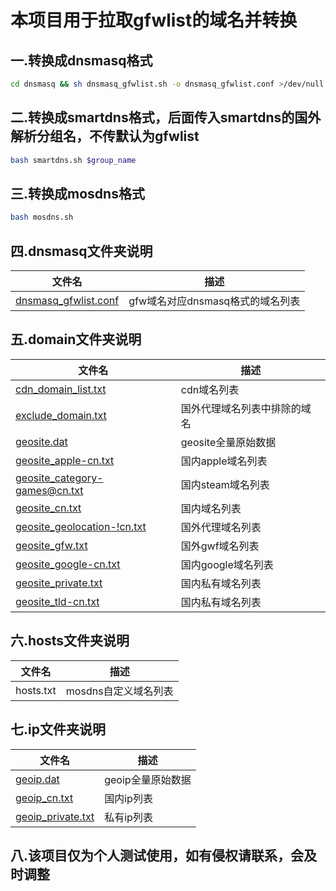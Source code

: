 # 本项目用于拉取gfwlist的域名并转换

## 一.转换成dnsmasq格式

```sh
cd dnsmasq && sh dnsmasq_gfwlist.sh -o dnsmasq_gfwlist.conf >/dev/null 2>&1
```

## 二.转换成smartdns格式，后面传入smartdns的国外解析分组名，不传默认为gfwlist

```sh
bash smartdns.sh $group_name
```

## 三.转换成mosdns格式

```sh
bash mosdns.sh
```

## 四.dnsmasq文件夹说明

| 文件名                                                                                                         | 描述                    |
|-------------------------------------------------------------------------------------------------------------|-----------------------|
| [dnsmasq_gfwlist.conf](https://github.com/liu88010988/gfw2dnsmasq/blob/master/dnsmasq/dnsmasq_gfwlist.conf) | gfw域名对应dnsmasq格式的域名列表 |

## 五.domain文件夹说明

| 文件名                                                                                                                            | 描述             |
|--------------------------------------------------------------------------------------------------------------------------------|----------------|
| [cdn_domain_list.txt](https://github.com/liu88010988/gfw2dnsmasq/blob/master/domain/cdn_domain_list.txt)                       | cdn域名列表        |
| [exclude_domain.txt](https://github.com/liu88010988/gfw2dnsmasq/blob/master/domain/exclude_domain.txt)                         | 国外代理域名列表中排除的域名 |
| [geosite.dat](https://github.com/liu88010988/gfw2dnsmasq/blob/master/domain/geosite.dat)                                       | geosite全量原始数据  |
| [geosite_apple-cn.txt](https://github.com/liu88010988/gfw2dnsmasq/blob/master/domain/geosite_apple-cn.txt)                     | 国内apple域名列表    |
| [geosite_category-games@cn.txt](https://github.com/liu88010988/gfw2dnsmasq/blob/master/domain/geosite_category-games%40cn.txt) | 国内steam域名列表    |
| [geosite_cn.txt](https://github.com/liu88010988/gfw2dnsmasq/blob/master/domain/geosite_cn.txt)                                 | 国内域名列表         |
| [geosite_geolocation-!cn.txt](https://github.com/liu88010988/gfw2dnsmasq/blob/master/domain/geosite_geolocation-!cn.txt)       | 国外代理域名列表       |
| [geosite_gfw.txt](https://github.com/liu88010988/gfw2dnsmasq/blob/master/domain/geosite_gfw.txt)                               | 国外gwf域名列表      |
| [geosite_google-cn.txt](https://github.com/liu88010988/gfw2dnsmasq/blob/master/domain/geosite_google-cn.txt)                   | 国内google域名列表   |
| [geosite_private.txt](https://github.com/liu88010988/gfw2dnsmasq/blob/master/domain/geosite_private.txt)                       | 国内私有域名列表       |
| [geosite_tld-cn.txt](https://github.com/liu88010988/gfw2dnsmasq/blob/master/domain/geosite_tld-cn.txt)                         | 国内私有域名列表       |

## 六.hosts文件夹说明

| 文件名       | 描述            |
|-----------|---------------|
| hosts.txt | mosdns自定义域名列表 |

## 七.ip文件夹说明

| 文件名                                                                                              | 描述          |
|--------------------------------------------------------------------------------------------------|-------------|
| [geoip.dat](https://github.com/liu88010988/gfw2dnsmasq/blob/master/ip/geoip.dat)                 | geoip全量原始数据 |
| [geoip_cn.txt](https://github.com/liu88010988/gfw2dnsmasq/blob/master/ip/geoip_cn.txt)           | 国内ip列表      |
| [geoip_private.txt](https://github.com/liu88010988/gfw2dnsmasq/blob/master/ip/geoip_private.txt) | 私有ip列表      |

## 八.该项目仅为个人测试使用，如有侵权请联系，会及时调整